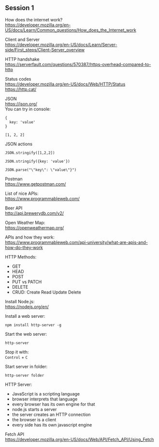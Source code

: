 ## Session 1

How does the internet work?  
https://developer.mozilla.org/en-US/docs/Learn/Common_questions/How_does_the_Internet_work

Client and Server  
https://developer.mozilla.org/en-US/docs/Learn/Server-side/First_steps/Client-Server_overview

HTTP handshake  
https://serverfault.com/questions/570387/https-overhead-compared-to-http 

Status codes  
https://developer.mozilla.org/en-US/docs/Web/HTTP/Status   
https://http.cat/

JSON  
https://json.org/   
You can try in console:  
```
{
  key: 'value'
}
```
```
[1, 2, 2]
```

JSON actions  
```
JSON.stringify([1,2,2])
```
```
JSON.stringify({key: 'value'})
```
```
JSON.parse("\"key\": \"value\"}")
```

Postman  
https://www.getpostman.com/

List of nice APIs:   
https://www.programmableweb.com/ 

Beer API   
http://api.brewerydb.com/v2/

Open Weather Map:  
https://openweathermap.org/

APIs and how they work:  
https://www.programmableweb.com/api-university/what-are-apis-and-how-do-they-work 

HTTP Methods:  
- GET
- HEAD
- POST
- PUT vs PATCH
- DELETE
- CRUD: Create Read Update Delete

Install Node.js:  
https://nodejs.org/en/

Install a web server:  
```
npm install http-server -g
```

Start the web server:  
```
http-server
```

Stop it with:   
`Control` + `C`

Start server in folder:  
```
http-server folder
```

HTTP Server:  
- JavaScript is a scripting language
- browser interprets that language
- every browser has its own engine for that
- node.js starts a server
- the server creates an HTTP connection
- the browser is a client
- every side has its own javascript engine

Fetch API  
https://developer.mozilla.org/en-US/docs/Web/API/Fetch_API/Using_Fetch 

